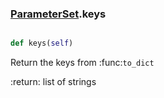 ### [ParameterSet](ParameterSet.md).keys

```py

def keys(self)

```



Return the keys from :func:`to_dict`

:return: list of strings

